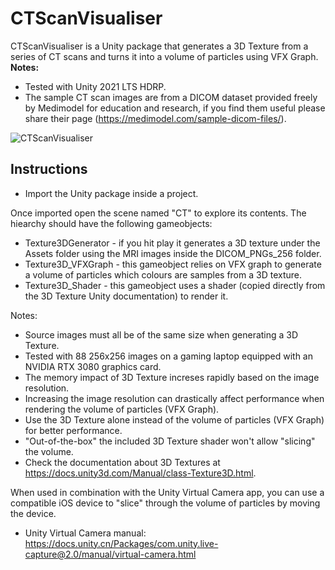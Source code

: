 # CTScanVisualiser
CTScanVisualiser is a Unity package that generates a 3D Texture from a series of CT scans and turns it into a volume of particles using VFX Graph.
**Notes:** 
* Tested with Unity 2021 LTS HDRP.
* The sample CT scan images are from a DICOM dataset provided freely by Medimodel for education and research, if you find them useful please share their page (https://medimodel.com/sample-dicom-files/).

![CTScanVisualiser](https://user-images.githubusercontent.com/1048085/197761936-0833e41e-2d0f-4335-aa3f-a5eed0bdd02f.gif)

## Instructions
* Import the Unity package inside a project.

Once imported open the scene named "CT" to explore its contents. The hiearchy should have the following gameobjects:
* Texture3DGenerator - if you hit play it generates a 3D texture under the Assets folder using the MRI images inside the DICOM_PNGs_256 folder.
* Texture3D_VFXGraph - this gameobject relies on VFX graph to generate a volume of particles which colours are samples from a 3D texture.
* Texture3D_Shader - this gameobject uses a shader (copied directly from the 3D Texture Unity documentation) to render it.

Notes:
* Source images must all be of the same size when generating a 3D Texture.
* Tested with 88 256x256 images on a gaming laptop equipped with an NVIDIA RTX 3080 graphics card. 
* The memory impact of 3D Texture increses rapidly based on the image resolution.
* Increasing the image resolution can drastically affect performance when rendering the volume of particles (VFX Graph). 
* Use the 3D Texture alone instead of the volume of particles (VFX Graph) for better performance. 
* "Out-of-the-box" the included 3D Texture shader won't allow "slicing" the volume.
* Check the documentation about 3D Textures at https://docs.unity3d.com/Manual/class-Texture3D.html.

When used in combination with the Unity Virtual Camera app, you can use a compatible iOS device to "slice" through the volume of particles by moving the device.

* Unity Virtual Camera manual: https://docs.unity.cn/Packages/com.unity.live-capture@2.0/manual/virtual-camera.html

